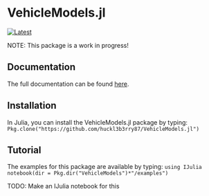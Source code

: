 # VehicleModels.jl

[![Latest](https://img.shields.io/badge/docs-latest-blue.svg)](http://nloptcontrol.readthedocs.io/en/latest/)

NOTE: This package is a work in progress!


## Documentation

The full documentation can be found [here](http://nloptcontrol.readthedocs.io/en/latest/).

## Installation

In Julia, you can install the VehicleModels.jl package by typing:
`Pkg.clone("https://github.com/huckl3b3rry87/VehicleModels.jl")`


## Tutorial

The examples for this package are available by typing:
  `using IJulia`
  `notebook(dir = Pkg.dir("VehicleModels")*"/examples")`

TODO: Make an IJulia notebook for this
